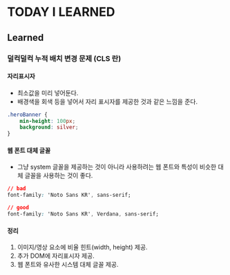 # TODAY I LEARNED

## Learned

### 덜컥덜컥 누적 배치 변경 문제 (CLS 란)

#### 자리표시자

- 최소값을 미리 넣어둔다.
- 배경색을 회색 등을 넣어서 자리 표시자를 제공한 것과 같은 느낌을 준다.

```css
.heroBanner {
    min-height: 100px;
    background: silver;
}
```

#### 웹 폰트 대체 글꼴

- 그냥 system 글꼴을 제공하는 것이 아니라 사용하려는 웹 폰트와 특성이 비슷한 대체 글꼴을 사용하는 것이 좋다.

```css
// bad
font-family: 'Noto Sans KR', sans-serif;

// good
font-family: 'Noto Sans KR', Verdana, sans-serif;
```

#### 정리

1. 이미지/영상 요소에 비율 힌트(width, height) 제공.
2. 추가 DOM에 자리표시자 제공.
3. 웹 폰트와 유사한 시스템 대체 글꼴 제공.

